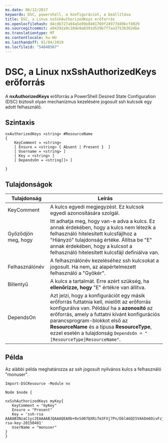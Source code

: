 ```yaml
---
ms.date: 06/12/2017
keywords: DSC, powershell, a konfigurációt, a beállítása
title: DSC, a Linux nxSshAuthorizedKeys erőforrás
ms.openlocfilehash: d4cdb727a94a5e89e8401769f24977d49bcf4929
ms.sourcegitcommit: e04292a9c10de9a8391d529b7f7aa3753b362dbe
ms.translationtype: MT
ms.contentlocale: hu-HU
ms.lasthandoff: 01/04/2019
ms.locfileid: "54048567"
---
```

# <a name="dsc-for-linux-nxsshauthorizedkeys-resource"></a>DSC, a Linux nxSshAuthorizedKeys erőforrás

A **nxAuthorizedKeys** erőforrás a PowerShell Desired State Configuration (DSC) biztosít olyan mechanizmus kezelésére jogosult ssh kulcsok egy adott felhasználó.

## <a name="syntax"></a>Szintaxis

```
nxAuthorizedKeys <string> #ResourceName
{
    KeyComment = <string>
    [ Ensure = <string> { Absent | Present }  ]
    [ Username = <string> ]
    [ Key = <string> ]
    [ DependsOn = <string[]> ]

}
```

## <a name="properties"></a>Tulajdonságok

|  Tulajdonság |  Leírás |
|---|---|
| KeyComment| A kulcs egyedi megjegyzést. Ez kulcsok egyedi azonosítására szolgál.|
| Győződjön meg, hogy| Itt adhatja meg, hogy van-e adva a kulcs. Ez annak érdekében, hogy a kulcs nem létezik a felhasználó hitelesített kulcsfájlhoz a "Hiányzó" tulajdonság értéke. Állítsa be "E" annak érdekében, hogy a kulcsot a felhasználó hitelesített kulcsfájl definiálva van.|
| Felhasználónév| A felhasználónév kezeléséhez ssh kulcsokat a jogosult. Ha nem, az alapértelmezett felhasználó a "Gyökér".|
| Billentyű| A kulcs a tartalmát. Erre azért szükség, ha **ellenőrizze, hogy** "E" értékre van állítva.|
| DependsOn | Azt jelzi, hogy a konfigurációt egy másik erőforrás futtatnia kell, mielőtt az erőforrás konfigurálva van. Például ha a **azonosító** az erőforrás, amely a futtatni kívánt konfigurációs parancsprogram-blokkot első az **ResourceName** és a típusa **ResourceType**, ezzel esetén a tulajdonság `DependsOn = "[ResourceType]ResourceName"`.|

## <a name="example"></a>Példa

Az alábbi példa meghatározza az ssh jogosult nyilvános kulcs a felhasználó "monuser".

```
Import-DSCResource -Module nx

Node $node {

nxSshAuthorizedKeys myKey{
   KeyComment = "myKey"
   Ensure = "Present"
   Key = 'ssh-rsa AAAAB3NzaC1yc2EAAAABJQAAAQEA0b+0xSd07QXRifm3FXj7Pn/DblA6QI5VAkDm6OivFzj3U6qGD1VJ6AAxWPCyMl/qhtpRtxZJDu/TxD8AyZNgc8aN2CljN1hOMbBRvH2q5QPf/nCnnJRaGsrxIqZjyZdYo9ZEEzjZUuMDM5HI1LA9B99k/K6PK2Bc1NLivpu7nbtVG2tLOQs+GefsnHuetsRMwo/+c3LtwYm9M0XfkGjYVCLO4CoFuSQpvX6AB3TedUy6NZ0iuxC0kRGg1rIQTwSRcw+McLhslF0drs33fw6tYdzlLBnnzimShMuiDWiT37WqCRovRGYrGCaEFGTG2e0CN8Co8nryXkyWc6NSDNpMzw== rsa-key-20150401'
   UserName = "monuser"
}
}
```